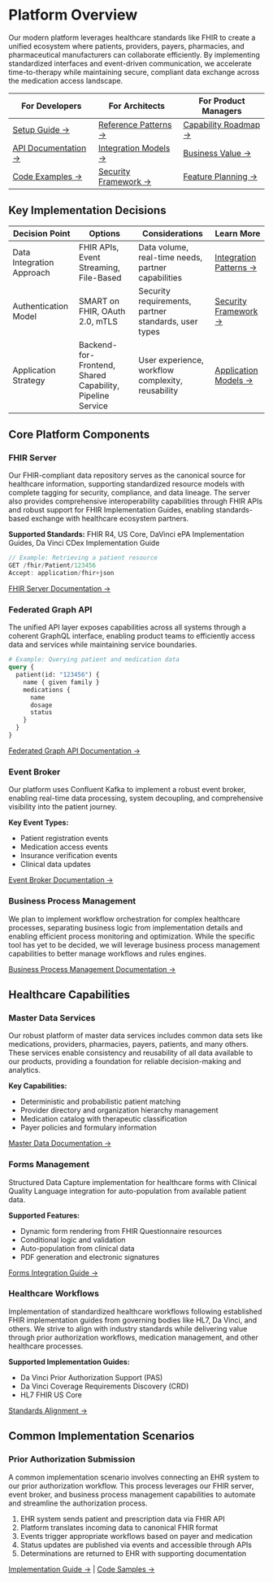 # Platform Overview

<!-- Architecture Overview Diagram: A high-level visualization showing the four main architectural layers (Infrastructure, Platform Capabilities, Shared Product Capabilities, and Applications) with key components in each layer. Lines between components should show major relationships and data flows. -->

Our modern platform leverages healthcare standards like FHIR to create a unified ecosystem where patients, providers, payers, pharmacies, and pharmaceutical manufacturers can collaborate efficiently. By implementing standardized interfaces and event-driven communication, we accelerate time-to-therapy while maintaining secure, compliant data exchange across the medication access landscape.

| For Developers | For Architects | For Product Managers |
|----------------|----------------|----------------------|
| [Setup Guide →](link) | [Reference Patterns →](link) | [Capability Roadmap →](link) |
| [API Documentation →](link) | [Integration Models →](link) | [Business Value →](link) |
| [Code Examples →](link) | [Security Framework →](link) | [Feature Planning →](link) |

## Key Implementation Decisions
<!-- Decision Tree Diagram: A simple flowchart showing 3-4 key decision points that teams will face when implementing the platform, with branches showing different options and their primary implications. -->

| Decision Point | Options | Considerations | Learn More |
|----------------|---------|----------------|-----------|
| Data Integration Approach | FHIR APIs, Event Streaming, File-Based | Data volume, real-time needs, partner capabilities | [Integration Patterns →](link) |
| Authentication Model | SMART on FHIR, OAuth 2.0, mTLS | Security requirements, partner standards, user types | [Security Framework →](link) |
| Application Strategy | Backend-for-Frontend, Shared Capability, Pipeline Service | User experience, workflow complexity, reusability | [Application Models →](link) |

## Core Platform Components

### FHIR Server
Our FHIR-compliant data repository serves as the canonical source for healthcare information, supporting standardized resource models with complete tagging for security, compliance, and data lineage. The server also provides comprehensive interoperability capabilities through FHIR APIs and robust support for FHIR Implementation Guides, enabling standards-based exchange with healthcare ecosystem partners.

**Supported Standards:** FHIR R4, US Core, DaVinci ePA Implementation Guides, Da Vinci CDex Implementation Guide

```javascript
// Example: Retrieving a patient resource
GET /fhir/Patient/123456
Accept: application/fhir+json
```

[FHIR Server Documentation →](link)

### Federated Graph API
The unified API layer exposes capabilities across all systems through a coherent GraphQL interface, enabling product teams to efficiently access data and services while maintaining service boundaries.

```graphql
# Example: Querying patient and medication data
query {
  patient(id: "123456") {
    name { given family }
    medications {
      name
      dosage
      status
    }
  }
}
```

[Federated Graph API Documentation →](link)

### Event Broker
Our platform uses Confluent Kafka to implement a robust event broker, enabling real-time data processing, system decoupling, and comprehensive visibility into the patient journey.

**Key Event Types:**
- Patient registration events
- Medication access events
- Insurance verification events
- Clinical data updates

[Event Broker Documentation →](link)

### Business Process Management
We plan to implement workflow orchestration for complex healthcare processes, separating business logic from implementation details and enabling efficient process monitoring and optimization. While the specific tool has yet to be decided, we will leverage business process management capabilities to better manage workflows and rules engines.

[Business Process Management Documentation →](link)

## Healthcare Capabilities

### Master Data Services
Our robust platform of master data services includes common data sets like medications, providers, pharmacies, payers, patients, and many others. These services enable consistency and reusability of all data available to our products, providing a foundation for reliable decision-making and analytics.

**Key Capabilities:**
- Deterministic and probabilistic patient matching
- Provider directory and organization hierarchy management
- Medication catalog with therapeutic classification
- Payer policies and formulary information

[Master Data Documentation →](link)

### Forms Management
Structured Data Capture implementation for healthcare forms with Clinical Quality Language integration for auto-population from available patient data.

**Supported Features:**
- Dynamic form rendering from FHIR Questionnaire resources
- Conditional logic and validation
- Auto-population from clinical data
- PDF generation and electronic signatures

[Forms Integration Guide →](link)

### Healthcare Workflows
Implementation of standardized healthcare workflows following established FHIR implementation guides from governing bodies like HL7, Da Vinci, and others. We strive to align with industry standards while delivering value through prior authorization workflows, medication management, and other healthcare processes.

**Supported Implementation Guides:**
- Da Vinci Prior Authorization Support (PAS)
- Da Vinci Coverage Requirements Discovery (CRD)
- HL7 FHIR US Core

[Standards Alignment →](link)

## Common Implementation Scenarios
<!-- Scenario Diagram: A sequence diagram showing interactions between key components for a prior authorization workflow, including data flow between systems, event publishing, and API calls. -->

### Prior Authorization Submission

A common implementation scenario involves connecting an EHR system to our prior authorization workflow. This process leverages our FHIR server, event broker, and business process management capabilities to automate and streamline the authorization process.

1. EHR system sends patient and prescription data via FHIR API
2. Platform translates incoming data to canonical FHIR format
3. Events trigger appropriate workflows based on payer and medication
4. Status updates are published via events and accessible through APIs
5. Determinations are returned to EHR with supporting documentation

[Implementation Guide →](link) | [Code Samples →](link)